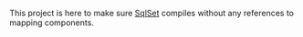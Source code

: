 ﻿This project is here to make sure [SqlSet][1] compiles without any references to mapping components.

[1]: ../DbExtensions/SqlSet.cs